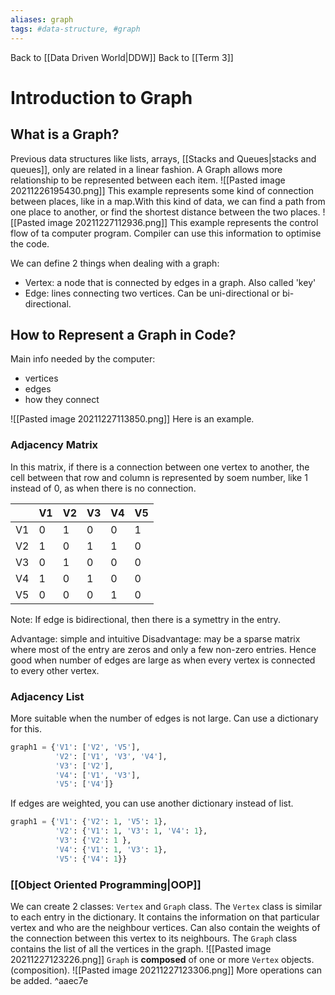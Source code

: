 ```yaml
---
aliases: graph
tags: #data-structure, #graph
---
```

Back to [[Data Driven World|DDW]]
Back to [[Term 3]]
# Introduction to Graph
## What is a Graph?
Previous data structures like lists, arrays, [[Stacks and Queues|stacks and queues]], only are related in a linear fashion.
A Graph allows more relationship to be represented between each item.
![[Pasted image 20211226195430.png]]
This example represents some kind of connection between places, like in a map.With this kind of data, we can find a path from one place to another, or find the shortest distance between the two places.
![[Pasted image 20211227112936.png]]
This example represents the control flow of ta computer program.
Compiler can use this information to optimise the code.

We can define 2 things when dealing with a graph:
- Vertex: a node that is connected by edges in a graph. Also called 'key'
- Edge: lines connecting two vertices. Can be uni-directional or bi-directional.
## How to Represent a Graph in Code?
Main info needed by the computer:
- vertices
- edges
- how they connect

![[Pasted image 20211227113850.png]]
Here is an example.
### Adjacency Matrix
In this matrix, if there is a connection between one vertex to another, the cell between that row and column is represented by soem number, like 1 instead of 0, as when there is no connection.

| |V1|V2|V3|V4|V5|
|---|---|---|---|---|---|
|V1| 0|1| 0| 0|1|
|V2|1| 0|1|1| 0|
|V3|0 |1|0 |0 |0 |
|V4|1| 0|1|0 |0 |
|V5|0 |0 | 0|1| 0|

Note: If edge is bidirectional, then there is a symettry in the entry.

Advantage: simple and intuitive
Disadvantage: may be a sparse matrix where most of the entry are zeros and only a few non-zero entries.
Hence good when number of edges are large as when every vertex is connected to every other vertex.

### Adjacency List
More suitable when the number of edges is not large. Can use a dictionary for this.
```py
graph1 = {'V1': ['V2', 'V5'],
          'V2': ['V1', 'V3', 'V4'],
          'V3': ['V2'],
          'V4': ['V1', 'V3'],
          'V5': ['V4']}
```
If edges are weighted, you can use another dictionary instead of list.
```py
graph1 = {'V1': {'V2': 1, 'V5': 1},
          'V2': {'V1': 1, 'V3': 1, 'V4': 1},
          'V3': {'V2': 1 },
          'V4': {'V1': 1, 'V3': 1},
          'V5': {'V4': 1}}
```
### [[Object Oriented Programming|OOP]]
We can create 2 classes: `Vertex` and `Graph` class.
The `Vertex` class is similar to each entry in the dictionary. It contains the information on that particular vertex and who are the neighbour vertices. Can also contain the weights of the connection between this vertex to its neighbours.
The `Graph` class contains the list of all the vertices in the graph.
![[Pasted image 20211227123226.png]]
`Graph` is **composed** of one or more `Vertex` objects. (composition).
![[Pasted image 20211227123306.png]]
More operations can be added. ^aaec7e